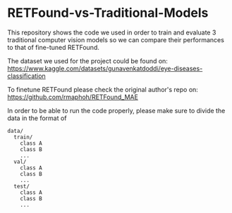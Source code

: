 # RETFound-vs-Traditional-Models

This repository shows the code we used in order to train and evaluate 3 traditional computer vision models so we can compare their performances to that of fine-tuned RETFound.

The dataset we used for the project could be found on: https://www.kaggle.com/datasets/gunavenkatdoddi/eye-diseases-classification

To finetune RETFound please check the original author's repo on: https://github.com/rmaphoh/RETFound_MAE

In order to be able to run the code properly, please make sure to divide the data in the format of 
```
data/
  train/ 
    class A
    class B
    ...
  val/ 
    class A
    class B
    ...
  test/
    class A
    class B
    ...
```
